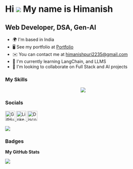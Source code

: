 Hi ![](https://user-images.githubusercontent.com/18350557/176309783-0785949b-9127-417c-8b55-ab5a4333674e.gif) My name is Himanish
=================================================================================================================================

Web Developer, DSA, Gen-AI
--------------------------

* 🌍  I'm based in India
* 🖥️  See my portfolio at [Portfolio](http://himanishpuri.tech)
* ✉️  You can contact me at [himanishpuri2235@gmail.com](mailto:himanishpuri2235@gmail.com)
* 🧠  I'm currently learning LangChain, and LLMS
* 👥  I'm looking to collaborate on Full Stack and AI projects

<p align="left">

### My Skills

<p align="center">
  <a href="https://skillicons.dev">
    <img src="[https://skillicons.dev/icons?i=git,kubernetes,docker,c,vim](https://skillicons.dev/icons?i=js,html,css,aws,c,cpp,cmake,docker,express,fastapi,firebase,git,github,githubactions,go,graphql,latex,mongodb,mysql,nextjs,nodejs,npm,postman,py,react,redis,sqlite,tailwind,ts,ubuntu,vim,vscode,webpack" />
  </a>
</p>

### Socials

<p align="left"> <a href="https://www.github.com/himanishpuri" target="_blank" rel="noreferrer"> <picture> <source media="(prefers-color-scheme: dark)" srcset="https://raw.githubusercontent.com/danielcranney/readme-generator/main/public/icons/socials/github-dark.svg" /> <source media="(prefers-color-scheme: light)" srcset="https://raw.githubusercontent.com/danielcranney/readme-generator/main/public/icons/socials/github.svg" /> <img src="https://raw.githubusercontent.com/danielcranney/readme-generator/main/public/icons/socials/github.svg" width="32" height="32" alt="GitHub" title="GitHub" /> </picture> </a> <a href="https://www.linkedin.com/in/himanish-puri-hk108" target="_blank" rel="noreferrer"> <picture> <source media="(prefers-color-scheme: dark)" srcset="https://raw.githubusercontent.com/danielcranney/readme-generator/main/public/icons/socials/linkedin-dark.svg" /> <source media="(prefers-color-scheme: light)" srcset="https://raw.githubusercontent.com/danielcranney/readme-generator/main/public/icons/socials/linkedin.svg" /> <img src="https://raw.githubusercontent.com/danielcranney/readme-generator/main/public/icons/socials/linkedin.svg" width="32" height="32" alt="LinkedIn" title="LinkedIn" /> </picture> </a> <a href="https://discord.com/users/himanishpuri2235" target="_blank" rel="noreferrer"> <picture> <source media="(prefers-color-scheme: dark)" srcset="https://raw.githubusercontent.com/danielcranney/readme-generator/main/public/icons/socials/discord-dark.svg" /> <source media="(prefers-color-scheme: light)" srcset="https://raw.githubusercontent.com/danielcranney/readme-generator/main/public/icons/socials/discord.svg" /> <img src="https://raw.githubusercontent.com/danielcranney/readme-generator/main/public/icons/socials/discord.svg" width="32" height="32" alt="Discord" title="Discord" /> </picture> </a></p>
<a href="https://www.github.com/himanishpuri" target="_blank" rel="noreferrer"><img
src="https://img.shields.io/github/followers/himanishpuri?logo=github&style=for-the-badge&color=0f172a&labelColor=000000" /></a>

### Badges

<b>My GitHub Stats</b>

<a href="http://www.github.com/himanishpuri"><img src="https://github-readme-streak-stats.herokuapp.com/?user=himanishpuri&stroke=ffffff&background=000000&ring=3382ed&fire=3382ed&currStreakNum=ffffff&currStreakLabel=3382ed&sideNums=ffffff&sideLabels=ffffff&dates=ffffff&hide_border=true" /></a>
